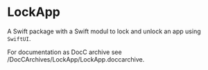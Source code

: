 # LockApp

A Swift package with a Swift modul to lock and unlock an app using `SwiftUI`.

For documentation as DocC archive see /DocCArchives/LockApp/LockApp.doccarchive.
